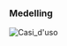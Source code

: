 <h3>Medelling</h3>

![Casi_d'uso](https://user-images.githubusercontent.com/40872910/213004792-017065db-68cf-4380-becc-3bb601cc4050.png)
   
   
   
